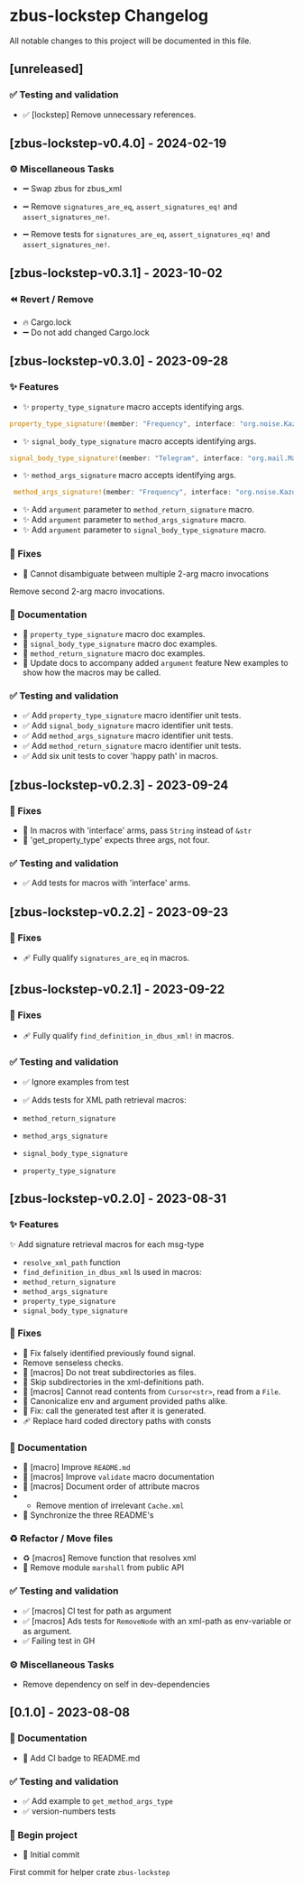 # zbus-lockstep Changelog

All notable changes to this project will be documented in this file.

## [unreleased]

### ✅ Testing and validation

- ✅ [lockstep] Remove unnecessary references.

## [zbus-lockstep-v0.4.0] - 2024-02-19

### ⚙️ Miscellaneous Tasks

- ➖ Swap zbus for zbus_xml
- ➖ Remove `signatures_are_eq`, `assert_signatures_eq!` and
`assert_signatures_ne!`.

- ➖ Remove tests for  `signatures_are_eq`, `assert_signatures_eq!` and
`assert_signatures_ne!`.

## [zbus-lockstep-v0.3.1] - 2023-10-02

### ⏪️ Revert / Remove

- 🔥 Cargo.lock
- ➖ Do not add changed Cargo.lock

## [zbus-lockstep-v0.3.0] - 2023-09-28

### ✨ Features

- ✨ `property_type_signature` macro accepts identifying args.

```rust
property_type_signature!(member: "Frequency", interface: "org.noise.Kazoo")
```

- ✨ `signal_body_type_signature` macro accepts identifying args.

```rust
signal_body_type_signature!(member: "Telegram", interface: "org.mail.Man")
```

- ✨ `method_args_signature` macro accepts identifying args.

```rust
 method_args_signature!(member: "Frequency", interface: "org.noise.Kazoo")
```

- ✨ Add `argument` parameter to `method_return_signature` macro.
- ✨ Add `argument` parameter to `method_args_signature` macro.
- ✨ Add `argument` parameter to `signal_body_type_signature` macro.

### 🐛 Fixes

- 🐛 Cannot disambiguate between multiple 2-arg macro invocations

Remove second 2-arg macro invocations.

### 📝 Documentation

- 📝 `property_type_signature` macro doc examples.
- 📝 `signal_body_type_signature` macro doc examples.
- 📝 `method_return_signature` macro doc examples.
- 📝 Update docs to accompany added `argument` feature
New examples to show how the macros may be called.

### ✅ Testing and validation

- ✅ Add `property_type_signature` macro identifier unit tests.
- ✅ Add `signal_body_signature` macro identifier unit tests.
- ✅ Add `method_args_signature` macro identifier unit tests.
- ✅ Add `method_return_signature` macro identifier unit tests.
- ✅ Add six unit tests to cover 'happy path' in macros.

## [zbus-lockstep-v0.2.3] - 2023-09-24

### 🐛 Fixes

- 🐛 In macros with 'interface' arms, pass `String` instead of `&str`
- 🐛 'get_property_type' expects three args, not four.

### ✅ Testing and validation

- ✅ Add tests for macros with 'interface' arms.

## [zbus-lockstep-v0.2.2] - 2023-09-23

### 🐛 Fixes

- 🩹 Fully qualify `signatures_are_eq` in macros.

## [zbus-lockstep-v0.2.1] - 2023-09-22

### 🐛 Fixes

- 🩹 Fully qualify `find_definition_in_dbus_xml!` in macros.

### ✅ Testing and validation

- ✅ Ignore examples from test
- ✅ Adds tests for XML path retrieval macros:

- `method_return_signature`
- `method_args_signature`
- `signal_body_type_signature`
- `property_type_signature`

## [zbus-lockstep-v0.2.0] - 2023-08-31

### ✨ Features

✨ Add signature retrieval macros for each msg-type

- `resolve_xml_path` function
- `find_definition_in_dbus_xml` Is used in macros:
- `method_return_signature`
- `method_args_signature`
- `property_type_signature`
- `signal_body_type_signature`

### 🐛 Fixes

- 🐛 Fix falsely identified previously found signal.
- Remove senseless checks.
- 🐛 [macros] Do not treat subdirectories as files.
- 🐛 Skip subdirectories in the xml-definitions path.
- 🐛 [macros] Cannot read contents from `Cursor<str>`, read from a `File`.
- 🐛 Canonicalize env and argument provided paths alike.
- 🐛 Fix: call the generated test after it is generated.
- 🩹 Replace hard coded directory paths with consts

### 📝 Documentation

- 📝 [macro] Improve `README.md`
- 📝 [macros] Improve `validate` macro documentation
- 📝 [macros] Document order of attribute macros
- - Remove mention of irrelevant `Cache.xml`
- 📝 Synchronize the three README's

### ♻️ Refactor / Move files

- ♻️ [macros] Remove function that resolves xml
- 🚚 Remove module `marshall` from public API

### ✅ Testing and validation

- ✅ [macros] CI test for path as argument
- ✅ [macros] Ads tests for `RemoveNode` with an xml-path as env-variable or as
argument.
- ✅ Failing test in GH

### ⚙️ Miscellaneous Tasks

- Remove dependency on self in dev-dependencies

## [0.1.0] - 2023-08-08

### 📝 Documentation

- 📝 Add CI badge to README.md

### ✅ Testing and validation

- ✅ Add example to `get_method_args_type`
- ✅ version-numbers tests

### 🎉 Begin project

- 🎉 Initial commit

First commit for helper crate `zbus-lockstep`

<!-- generated by git-cliff -->
